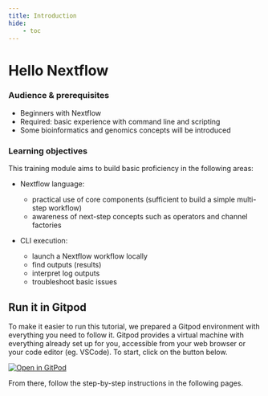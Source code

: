 ```yaml
---
title: Introduction
hide:
    - toc
---
```


# Hello Nextflow

### Audience & prerequisites
- Beginners with Nextflow
- Required: basic experience with command line and scripting
- Some bioinformatics and genomics concepts will be introduced

### Learning objectives
This training module aims to build basic proficiency in the following areas: 

- Nextflow language:
    - practical use of core components (sufficient to build a simple multi-step workflow)
    - awareness of next-step concepts such as operators and channel factories

- CLI execution: 
    - launch a Nextflow workflow locally
    - find outputs (results)
    - interpret log outputs
    - troubleshoot basic issues

## Run it in Gitpod

To make it easier to run this tutorial, we prepared a Gitpod environment with everything you need to follow it. Gitpod provides a virtual machine with everything already set up for you, accessible from your web browser or your code editor (eg. VSCode). To start, click on the button below.

[![Open in GitPod](https://img.shields.io/badge/Gitpod-%20Open%20in%20Gitpod-908a85?logo=gitpod)](https://gitpod.io/#https://github.com/nextflow-io/training)

From there, follow the step-by-step instructions in the following pages.